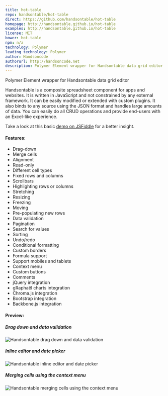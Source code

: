 ```yaml
---
title: hot-table
repo: handsontable/hot-table
direct: https://github.com/handsontable/hot-table
homepage: http://handsontable.github.io/hot-table
examples: http://handsontable.github.io/hot-table
license: MIT
bower: hot-table
npm: n/a
technology: Polymer
leading technology: Polymer
author: Handsoncode
authorurl: http://handsoncode.net
description: Polymer Element wrapper for Handsontable data grid editor.
---
```


Polymer Element wrapper for Handsontable data grid editor



Handsontable is a composite spreadsheet component for apps and websites. It is written in JavaScript and not constrained by any external framework. It can be easily modified or extended with custom plugins. It also binds to any source using the JSON format and handles large amounts of data. You can easily do all CRUD operations and provide end-users with an Excel-like experience.

Take a look at this basic [demo on JSFiddle](https://jsfiddle.net/9Luoerqh/ "Handsontable basic demo") for a better insight.

#### Features:

* Drag-down
* Merge cells
* Alignment
* Read-only
* Different cell types
* Fixed rows and columns
* Scrollbars
* Highlighting rows or columns
* Stretching
* Resizing
* Freezing
* Moving
* Pre-populating new rows
* Data validation
* Pagination
* Search for values
* Sorting
* Undo/redo
* Conditional formatting
* Custom borders
* Formula support
* Support mobiles and tablets
* Context menu
* Custom buttons
* Comments
* jQuery integration
* gRaphaël charts integration
* Chroma.js integration
* Bootstrap integration
* Backbone.js integration

#### Preview:

##### Drag down and data validation
![Handsontable drag down and data validation](/images/libraries/handsontable/handsontable-drag-down-and-data-validation.gif "Handsontable drag down and data validation")

##### Inline editor and date picker
![Handsontable inline editor and date picker](/images/libraries/handsontable/handsontable-inline-editor-and-date-picker-example.gif "Handsontable inline editor and date picker")

##### Merging cells using the context menu
![Handsontable merging cells using the context menu](/images/libraries/handsontable/handsontable-merge-cells-example.gif "Handsontable merging cells using the context menu")
